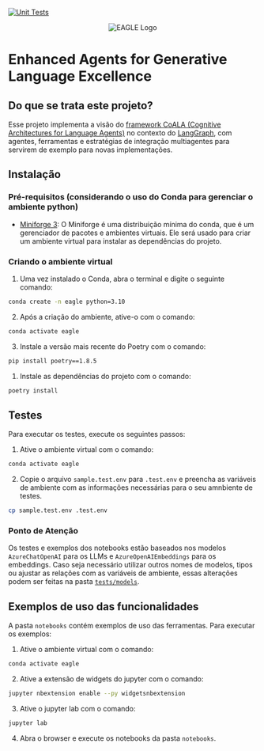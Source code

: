 [![Unit Tests](https://github.com/smartassistant-unicamp/eagle/actions/workflows/test.yml/badge.svg)](https://github.com/smartassistant-unicamp/eagle/actions/workflows/test.yml)
<p align="center">
    <img src="./assets/EAGLE.jpg" alt="EAGLE Logo" />
</p>

# Enhanced Agents for Generative Language Excellence

## Do que se trata este projeto?

Esse projeto implementa a visão do [framework CoALA (Cognitive Architectures for Language Agents)](https://github.com/ysymyth/awesome-language-agents) no contexto do [LangGraph](https://www.langchain.com/langgraph), com agentes, ferramentas e estratégias de integração multiagentes para servirem de exemplo para novas implementações.

## Instalação

### Pré-requisitos (considerando o uso do Conda para gerenciar o ambiente python)

- [Miniforge 3](https://conda-forge.org/download/): O Miniforge é uma distribuição mínima do conda, que é um gerenciador de pacotes e ambientes virtuais. Ele será usado para criar um ambiente virtual para instalar as dependências do projeto.

### Criando o ambiente virtual

1. Uma vez instalado o Conda, abra o terminal e digite o seguinte comando:

```bash
conda create -n eagle python=3.10
```

2. Após a criação do ambiente, ative-o com o comando:

```bash
conda activate eagle
```

3. Instale a versão mais recente do Poetry com o comando:

```bash
pip install poetry==1.8.5
```

1. Instale as dependências do projeto com o comando:

```bash
poetry install
```

## Testes
Para executar os testes, execute os seguintes passos:

1. Ative o ambiente virtual com o comando:

```bash
conda activate eagle
```

2. Copie o arquivo `sample.test.env` para `.test.env` e preencha as variáveis de ambiente com as informações necessárias para o seu amnbiente de testes.

```bash
cp sample.test.env .test.env
```

### Ponto de Atenção

Os testes e exemplos dos notebooks estão baseados nos modelos `AzureChatOpenAI` para os LLMs e `AzureOpenAIEmbeddings` para os embeddings. Caso seja necessário utilizar outros nomes de modelos, tipos ou ajustar as relações com as variáveis de ambiente, essas alterações podem ser feitas na pasta [`tests/models`](tests/models).

## Exemplos de uso das funcionalidades

A pasta `notebooks` contém exemplos de uso das ferramentas. Para executar os exemplos:

1. Ative o ambiente virtual com o comando:

```bash
conda activate eagle
```

2. Ative a extensão de widgets do jupyter com o comando:

```bash
jupyter nbextension enable --py widgetsnbextension
```

3. Ative o jupyter lab com o comando:

```bash
jupyter lab
```

4. Abra o browser e execute os notebooks da pasta `notebooks`.
